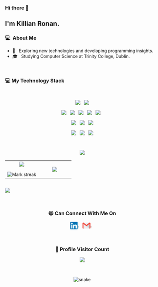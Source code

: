 <!--
**killianronan/killianronan** is a ✨ _special_ ✨ repository because its `README.md` (this file) appears on your GitHub profile.

Here are some ideas to get you started:

- 🔭 I’m currently working on ...
- 🌱 I’m currently learning ...
- 👯 I’m looking to collaborate on ...
- 🤔 I’m looking for help with ...
- 💬 Ask me about ...
- 📫 How to reach me: ...
- 😄 Pronouns: ...
- ⚡ Fun fact: ...
-->



### Hi there 👋

## I'm Killian Ronan.

### 💻 &nbsp;About Me 
- 🤔 &nbsp; Exploring new technologies and developing programming insights.
- 🎓 &nbsp; Studying Computer Science at Trinity College, Dublin.
<br>

### 💻 My Technology Stack

<br>
<p  align="center">
  <img src="https://camo.githubusercontent.com/202a58d250ff1d21ee70433e0070b55f8fed747f8883c1750742aa791b1ad871/68747470733a2f2f696d672e736869656c64732e696f2f62616467652f2d4769744875622d3035313232413f7374796c653d666c6174266c6f676f3d676974687562" height="25"/>  
    &nbsp;
  <img src="https://camo.githubusercontent.com/ec263c8eb4b0c40ad76855b9bc9d1168a715a30d72bb3e4634650c12e2688989/68747470733a2f2f696d672e736869656c64732e696f2f62616467652f2d45636c697073652d3035313232413f7374796c653d666c6174266c6f676f3d65636c697073652d696465266c6f676f436f6c6f723d324332323535" height="25"/>
</p>
  
<p  align="center">
  <img src="https://camo.githubusercontent.com/c8d13e1c596a6726b1da8475a9299fac133f95ef009083b48be01f975a44987e/68747470733a2f2f696d672e736869656c64732e696f2f62616467652f2d48544d4c2d3035313232413f7374796c653d666c6174266c6f676f3d48544d4c35" height="25"/>
    &nbsp;
    <img src="https://img.shields.io/badge/CSS-239120?&style=for-the-badge&logo=css3&logoColor=white" height="25"/>
    &nbsp;
    <img src="https://img.shields.io/badge/Sass-CC6699?style=for-the-badge&logo=sass&logoColor=white" height="25"/>
    &nbsp;
    <img src="https://img.shields.io/badge/JavaScript-323330?style=for-the-badge&logo=javascript&logoColor=F7DF1E" height="25"/>
    &nbsp;
    <img src="https://img.shields.io/badge/TypeScript-007ACC?style=for-the-badge&logo=typescript&logoColor=white" height="25"/>
    &nbsp;
</p>
 
<p  align="center">
<img src="https://img.shields.io/badge/Python-3776AB?style=for-the-badge&logo=python&logoColor=white" height="25">
  &nbsp;
<img src="https://img.shields.io/badge/C-00599C?style=for-the-badge&logo=c&logoColor=white" height="25">
&nbsp;
<img src="https://img.shields.io/badge/C%2B%2B-00599C?style=for-the-badge&logo=c%2B%2B&logoColor=white" height="25">
</p>

<p align="center">
<img src="https://img.shields.io/badge/Java-ED8B00?style=for-the-badge&logo=java&logoColor=white" height="25">
&nbsp;
  <img src="https://img.shields.io/badge/MySQL-00000F?style=for-the-badge&logo=mysql&logoColor=white" height="25">
&nbsp;
  <img src="https://img.shields.io/badge/Visual_Studio_Code-0078D4?style=for-the-badge&logo=visual%20studio%20code&logoColor=white" height="25">
</p>

<br>

<p  align="center">
  <img src="https://user-images.githubusercontent.com/73097560/115834477-dbab4500-a447-11eb-908a-139a6edaec5c.gif">         
  <br>
  <table border="0" align="center">
    <tr border="0">
    <td width="50%" align="center">
      <img  align="center"  src="https://github-readme-stats.vercel.app/api?username=killianronan&theme=cobalt&show_icons=true&count_private=true" />
      <br></br>
      <img  title="🔥 Get streak stats for your profile at git.io/streak-stats" alt="Mark streak" src="https://github-readme-streak-stats.herokuapp.com/?user=mark123jesper&theme=dark&hide_border=true" />
    </td>
    <td width="50%" align="center">
      <img  align="center"  src="https://github-readme-stats.anuraghazra1.vercel.app/api/top-langs/?username=killianronan&theme=dark&hide_border=true&no-bg=true&no-frame=true&langs_count=10"/
    </td>
    </tr>
  </table>
<br>
<img src="https://user-images.githubusercontent.com/73097560/115834477-dbab4500-a447-11eb-908a-139a6edaec5c.gif">
</p>  

 <br> 

  <div align="center">
  <h3><b>😄 Can Connect With Me On</b></h3>
  </div>
<p align="center">
<a href="https://www.linkedin.com/in/killian-ronan-9b5150194/" target="_blank">
  <img align="center" alt="Killian Ronan | Linkedin" width="24px" src="https://github.com/SatYu26/SatYu26/blob/master/Assets/Linkedin.svg" />
</a> &nbsp;&nbsp;
<a href="mailto:kronan@tcd.ie" >
  <img align="center" alt="Killian Ronan | Gmail" width="26px" src="https://github.com/SatYu26/SatYu26/blob/master/Assets/Gmail.svg" />
</a> &nbsp;&nbsp;
<p>
<br>
  
<div align=center>
  <h3><b>📍 Profile Visitor Count</b></h3>
</div>
<p align="center" >   
  <img src="https://profile-counter.glitch.me/killianronan/count.svg" />  
</p>
<br>
<p align="center">
  <img src="https://github.com/killianronan/killianronan/raw/output/github-contribution-grid-snake.svg" alt="snake"></center>
</p>
